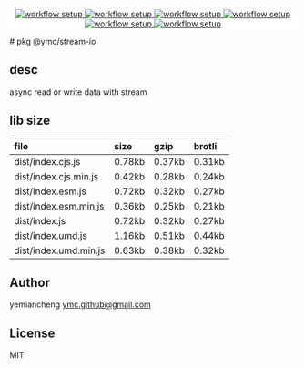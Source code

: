 <p align="center" style="background:white;">
<!-- github workflow stat:s -->
<!-- one line and center  -->
  <a href="https://github.com/YMC-GitHub">
    <img alt="workflow setup" src="https://img.shields.io/static/v1?label=pkg&message=done&color=ff69b4&style=flat-square" />
  </a>
  <a href="https://github.com/YMC-GitHub">
    <img alt="workflow setup" src="https://img.shields.io/static/v1?label=cod&message=done&color=ff69b4&style=flat-square" />
  </a>
    <a href="https://github.com/YMC-GitHub">
    <img alt="workflow setup" src="https://img.shields.io/static/v1?label=dep&message=done&color=ff69b4&style=flat-square" />
  </a>
  <a href="https://github.com/YMC-GitHub">
    <img alt="workflow setup" src="https://img.shields.io/static/v1?label=lin&message=done&color=ff69b4&style=flat-square" />
  </a>
    <a href="https://github.com/YMC-GitHub">
    <img alt="workflow setup" src="https://img.shields.io/static/v1?label=tes&message=fail&color=ff69b4&style=flat-square" />
  </a>
      <a href="https://github.com/YMC-GitHub">
    <img alt="workflow setup" src="https://img.shields.io/static/v1?label=pro&message=done&color=ff69b4&style=flat-square" />
  </a>


  <!-- https://img.shields.io/badge/<LABEL>-<MESSAGE>-<COLOR> -->
  <!-- https://img.shields.io/static/v1?label=<LABEL>&message=<MESSAGE>&color=<COLOR> -->
<!-- github workflow stat:e -->
</p>
# pkg @ymc/stream-io

## desc
async read or write data with stream

## lib size  
file | size | gzip | brotli
:---- | :---- | :---- | :----
dist/index.cjs.js | 0.78kb | 0.37kb | 0.31kb
dist/index.cjs.min.js | 0.42kb | 0.28kb | 0.24kb
dist/index.esm.js | 0.72kb | 0.32kb | 0.27kb
dist/index.esm.min.js | 0.36kb | 0.25kb | 0.21kb
dist/index.js | 0.72kb | 0.32kb | 0.27kb
dist/index.umd.js | 1.16kb | 0.51kb | 0.44kb
dist/index.umd.min.js | 0.63kb | 0.38kb | 0.32kb

## Author
yemiancheng <ymc.github@gmail.com>

## License
MIT
